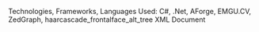 Technologies, Frameworks, Languages Used:
  C#, .Net, AForge, EMGU.CV, ZedGraph, haarcascade_frontalface_alt_tree XML Document
